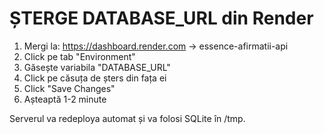# ȘTERGE DATABASE_URL din Render

1. Mergi la: https://dashboard.render.com → essence-afirmatii-api
2. Click pe tab "Environment" 
3. Găsește variabila "DATABASE_URL"
4. Click pe căsuța de șters din fața ei
5. Click "Save Changes"
6. Așteaptă 1-2 minute

Serverul va redeploya automat și va folosi SQLite în /tmp.

